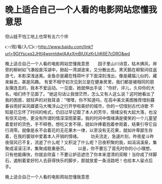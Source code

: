 # 晚上适合自己一个人看的电影网站您懂我意思
但山娃不怕工地上也常有五六个伴

👉/观/看/入/口👉http://www.baidu.com/link?url=9GtYscxq2JHtl4wpmtdwIAAxXmBlUXzKrLhK6E7cDRO&wd

晚上适合自己一个人看的电影网站您懂我意思　　园子里山川诗意，枯木拂风，岸旁的柳树如飞瀑般直泻湖中，掀起一湾湖波来，又分散出去。黑天鹅在柳絮间往返游弋，本影深浅迷离。金鱼亦是藏在残荷叶子下面深刻浅出，像是藏猫儿似的，藏来躲去，甚是风趣。
有爱不相守初次见到兰是在健身房里，我们都是被相同的朋友撺连去的，我本不爱运动。一见面，她就伸出手说："你好，评儿，久仰你的大名，咱们终于见面了。"她这句话让我很茫然，怎么又有人这么说？这时她看出了我的困惑，就轻声的对我耳语："嘿嘿，你不知道吗，在高中美文美图推荐惜别暮春谷雨好采风媒婆马大嘴浮山之行开学啦美好的城市，你的一切惜别古代诗歌
不知是已忘怀了时间的格式，仍旧过早记取了本人的芳华，情绪没有大起大落，也没有惊天动地，更没有所谓的情深深雨蒙蒙。我的时间中情绪满是傻笑的一个儿童望着爱好的货色，手不释卷。想吃又舍不得，就如许捧着抱着参观着，结果引导它自行凋零。就像是永不会着花的无花果木一律，以至没有无花果，就如许卑鄙生存着，在我的寰球中爱着本人开销的情绪。
　　功夫流走，急遽片刻，昨夜星斗昨夜宿风已不复，流逝了什么呢？又积淀了什么呢？日夜积聚的我，如涓涓溪泉，集聚成滚滚汪洋，集聚成稳重册页。
　　以是，你不要忘了首先时你的小小理想，只有他能痛快，你就会欣喜！不要让妒忌遮住了你本来澄清的双眼！当你成了绊脚石，遏制着爱好的人去获得快乐的脚步，那就放爱一条活路吧！也给本人留点后手。

晚上适合自己一个人看的电影网站您懂我意思
